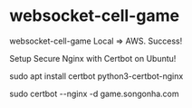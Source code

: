 # websocket-cell-game
websocket-cell-game Local => AWS. Success!

Setup Secure Nginx with Certbot on Ubuntu!

sudo apt install certbot python3-certbot-nginx

sudo certbot --nginx -d game.songonha.com
